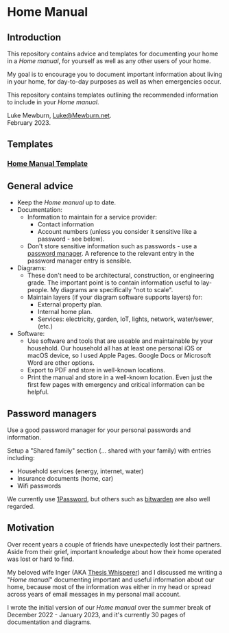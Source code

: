 # Home Manual

## Introduction

This repository contains advice and templates for documenting your home in a *Home manual*, for yourself as well as any other users of your home.

My goal is to encourage you to document important information about living in your home, for day-to-day purposes as well as when emergencies occur.

This repository contains templates outlining the recommended information to include in your *Home manual*.

Luke Mewburn, Luke@Mewburn.net.  
February 2023.


## Templates

### [Home Manual Template](Home-Manual-Template.md)

## General advice

- Keep the *Home manual* up to date.
- Documentation:
  - Information to maintain for a service provider:
     - Contact information
     - Account numbers (unless you consider it sensitive like a password - see below).
  - Don't store sensitive information such as passwords - use a [password manager](#password-managers). A reference to the relevant entry in the password manager entry is sensible.
- Diagrams:
  - These don't need to be architectural, construction, or engineering grade. The important point is to contain information useful to lay-people. My diagrams are specifically "not to scale".
  - Maintain layers (if your diagram software supports layers) for:
     - External property plan.
     - Internal home plan.
     - Services: electricity, garden, IoT, lights, network, water/sewer, (etc.)
- Software:
  - Use software and tools that are useable and maintainable by your household. Our household all has at least one personal iOS or macOS device, so I used Apple Pages. Google Docs or Microsoft Word are other options.
  - Export to PDF and store in well-known locations.
  - Print the manual and store in a well-known location. Even just the first few pages with emergency and critical information can be helpful.
  
  
## Password managers

Use a good password manager for your personal passwords and information.

Setup a "Shared family" section (... shared with your family) with entries including:
- Household services (energy, internet, water)
- Insurance documents (home, car)
- Wifi passwords

We currently use [1Password](https://1password.com), but others such as [bitwarden](https://bitwarden.com) are also well regarded.


## Motivation

Over recent years a couple of friends have unexpectedly lost their partners. Aside from their grief, important knowledge about how their home operated was lost or hard to find.

My beloved wife Inger (AKA [Thesis Whisperer](https://thesiswhisperer.com)) and I discussed me writing a "*Home manual*" documenting important and useful information about our home, because most of the information was either in my head or spread across years of email messages in my personal mail account.

I wrote the initial version of our *Home manual* over the summer break of December 2022 - January 2023, and it's currently 30 pages of documentation and diagrams.

